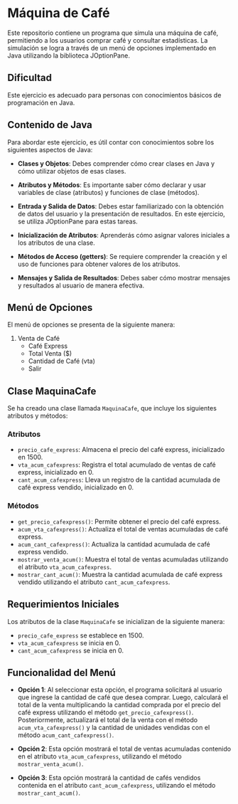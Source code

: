 # Máquina de Café

Este repositorio contiene un programa que simula una máquina de café, permitiendo a los usuarios comprar café y consultar estadísticas. La simulación se logra a través de un menú de opciones implementado en Java utilizando la biblioteca JOptionPane.

## Dificultad

Este ejercicio es adecuado para personas con conocimientos básicos de programación en Java.

## Contenido de Java

Para abordar este ejercicio, es útil contar con conocimientos sobre los siguientes aspectos de Java:

- **Clases y Objetos**: Debes comprender cómo crear clases en Java y cómo utilizar objetos de esas clases.

- **Atributos y Métodos**: Es importante saber cómo declarar y usar variables de clase (atributos) y funciones de clase (métodos).

- **Entrada y Salida de Datos**: Debes estar familiarizado con la obtención de datos del usuario y la presentación de resultados. En este ejercicio, se utiliza JOptionPane para estas tareas.

- **Inicialización de Atributos**: Aprenderás cómo asignar valores iniciales a los atributos de una clase.

- **Métodos de Acceso (getters)**: Se requiere comprender la creación y el uso de funciones para obtener valores de los atributos.

- **Mensajes y Salida de Resultados**: Debes saber cómo mostrar mensajes y resultados al usuario de manera efectiva.

## Menú de Opciones

El menú de opciones se presenta de la siguiente manera:

1. Venta de Café
   - Café Express
   - Total Venta ($)
   - Cantidad de Café (vta)
   - Salir

## Clase MaquinaCafe

Se ha creado una clase llamada `MaquinaCafe`, que incluye los siguientes atributos y métodos:

### Atributos

- `precio_cafe_express`: Almacena el precio del café express, inicializado en 1500.
- `vta_acum_cafexpress`: Registra el total acumulado de ventas de café express, inicializado en 0.
- `cant_acum_cafexpress`: Lleva un registro de la cantidad acumulada de café express vendido, inicializado en 0.

### Métodos

- `get_precio_cafexpress()`: Permite obtener el precio del café express.
- `acum_vta_cafexpress()`: Actualiza el total de ventas acumuladas de café express.
- `acum_cant_cafexpress()`: Actualiza la cantidad acumulada de café express vendido.
- `mostrar_venta_acum()`: Muestra el total de ventas acumuladas utilizando el atributo `vta_acum_cafexpress`.
- `mostrar_cant_acum()`: Muestra la cantidad acumulada de café express vendido utilizando el atributo `cant_acum_cafexpress`.

## Requerimientos Iniciales

Los atributos de la clase `MaquinaCafe` se inicializan de la siguiente manera:

- `precio_cafe_express` se establece en 1500.
- `vta_acum_cafexpress` se inicia en 0.
- `cant_acum_cafexpress` se inicia en 0.

## Funcionalidad del Menú

- **Opción 1**: Al seleccionar esta opción, el programa solicitará al usuario que ingrese la cantidad de café que desea comprar. Luego, calculará el total de la venta multiplicando la cantidad comprada por el precio del café express utilizando el método `get_precio_cafexpress()`. Posteriormente, actualizará el total de la venta con el método `acum_vta_cafexpress()` y la cantidad de unidades vendidas con el método `acum_cant_cafexpress()`.

- **Opción 2**: Esta opción mostrará el total de ventas acumuladas contenido en el atributo `vta_acum_cafexpress`, utilizando el método `mostrar_venta_acum()`.

- **Opción 3**: Esta opción mostrará la cantidad de cafés vendidos contenida en el atributo `cant_acum_cafexpress`, utilizando el método `mostrar_cant_acum()`.


